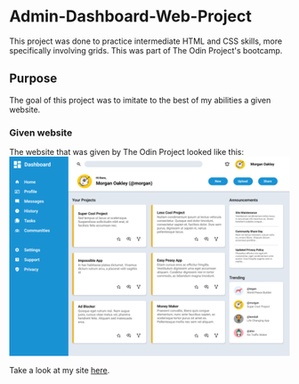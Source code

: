 # Admin-Dashboard-Web-Project
This project was done to practice intermediate HTML and CSS skills, more specifically involving grids. This was part of The Odin Project's bootcamp.

## Purpose
The goal of this project was to imitate to the best of my abilities a given website. 

### Given website
The website that was given by The Odin Project looked like this:
<img src="images/dashboard-project.png">

Take a look at my site <a href="https://sleepyjimmy.github.io/Admin-Dashboard-Web-Project/">here</a>.